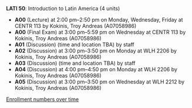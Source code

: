 **LATI 50**: Introduction to Latin America (4 units)

- **A00** (Lecture) at 2:00 pm–2:50 pm on Monday, Wednesday, Friday at CENTR 113 by Kokinis, Troy Andreas (A07058986)
- **A00** (Final Exam) at 3:00 pm–5:59 pm on Wednesday at CENTR 113 by Kokinis, Troy Andreas (A07058986)
- **A01** (Discussion) (time and location TBA) by staff
- **A02** (Discussion) at 3:00 pm–3:50 pm on Monday at WLH 2206 by Kokinis, Troy Andreas (A07058986)
- **A03** (Discussion) (time and location TBA) by staff
- **A04** (Discussion) at 4:00 pm–4:50 pm on Monday at WLH 2206 by Kokinis, Troy Andreas (A07058986)
- **A05** (Discussion) at 3:00 pm–3:50 pm on Wednesday at WLH 2212 by Kokinis, Troy Andreas (A07058986)

[Enrollment numbers over time](./LATI50.tsv)
